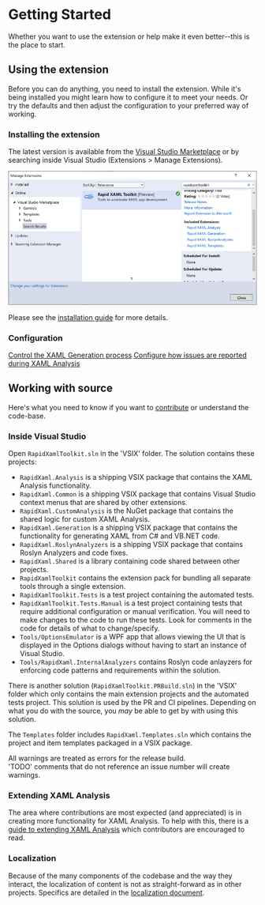 # Getting Started

Whether you want to use the extension or help make it even better--this is the place to start.

## Using the extension

Before you can do anything, you need to install the extension.
While it's being installed you might learn how to configure it to meet your needs. Or try the defaults and then adjust the configuration to your preferred way of working.

### Installing the extension

The latest version is available from the [Visual Studio Marketplace](https://marketplace.visualstudio.com/items?itemName=MattLaceyLtd.RapidXamlToolkit) or by searching inside Visual Studio (Extensions > Manage Extensions).

![Manage Extensions search dialog showing the Rapid XAML Toolkit listing](./Assets/extension-search-dialog.png)

Please see the [installation guide](https://github.com/mrlacey/Rapid-XAML-Toolkit/blob/dev/docs/installation.md) for more details.

### Configuration

[Control the XAML Generation process](./configuration.md)
[Configure how issues are reported during XAML Analysis](./configuring-analysis.md)

## Working with source

Here's what you need to know if you want to [contribute](../CONTRIBUTING.md) or understand the code-base.

### Inside Visual Studio

Open `RapidXamlToolkit.sln` in the 'VSIX' folder.
The solution contains these projects:

- `RapidXaml.Analysis` is a shipping VSIX package that contains the XAML Analysis functionality.
- `RapidXaml.Common` is a shipping VSIX package that contains Visual Studio context menus that are shared by other extensions.
- `RapidXaml.CustomAnalysis` is the NuGet package that contains the shared logic for custom XAML Analysis.
- `RapidXaml.Generation` is a shipping VSIX package that contains the functionality for generating XAML from C# and VB.NET code.
- `RapidXaml.RoslynAnalyzers` is a shipping VSIX package that contains Roslyn Analyzers and code fixes.
- `RapidXaml.Shared` is a library containing code shared between other projects.
- `RapidXamlToolkit` contains the extension pack for bundling all separate tools through a single extension.
- `RapidXamlToolkit.Tests` is a test project containing the automated tests.
- `RapidXamlToolkit.Tests.Manual` is a test project containing tests that require additional configuration or manual verification. You will need to make changes to the code to run these tests. Look for comments in the code for details of what to change/specify.
- `Tools/OptionsEmulator` is a WPF app that allows viewing the UI that is displayed in the Options dialogs without having to start an instance of Visual Studio.
- `Tools/RapidXaml.InternalAnalyzers` contains Roslyn code anlayzers for enforcing code patterns and requirements within the solution.

There is another solution (`RapidXamlToolkit.PRBuild.sln`) in the 'VSIX' folder which only contains the main extension projects and the automated tests project. This solution is used by the PR and CI pipelines. Depending on what you do with the source, you _may_ be able to get by with using this solution.

The `Templates` folder includes `RapidXaml.Templates.sln` which contains the project and item templates packaged in a VSIX package.

All warnings are treated as errors for the release build.  
'TODO' comments that do not reference an issue number will create warnings.

### Extending XAML Analysis

The area where contributions are most expected (and appreciated) is in creating more functionality for XAML Analysis. To help with this, there is a [guide to extending XAML Analysis](./extending-xaml-analysis.md) which contributors are encouraged to read.

### Localization

Because of the many components of the codebase and the way they interact, the localization of content is not as straight-forward as in other projects. Specifics are detailed in the [localization document](./localization.md).
